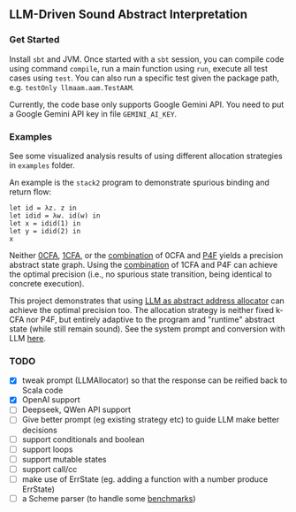 ## LLM-Driven Sound Abstract Interpretation

### Get Started

Install `sbt` and JVM. Once started with a `sbt` session, you can compile code
using command `compile`, run a main function using `run`, execute all test
cases using `test`.
You can also run a specific test given the package path, e.g. `testOnly llmaam.aam.TestAAM`.

Currently, the code base only supports Google Gemini API.
You need to put a Google Gemini API key in file `GEMINI_AI_KEY`.

### Examples

See some visualized analysis results of using different allocation strategies in `examples` folder.

An example is the `stack2` program to demonstrate spurious binding and return flow:

```
let id = λz. z in
let idid = λw. id(w) in
let x = idid(1) in
let y = idid(2) in
x
```

Neither [0CFA](examples/stack2_0cfa.pdf), [1CFA](examples/stack2_1cfa.pdf), or
the [combination](examples/stack2_0cfa_p4f.pdf) of 0CFA and [P4F](https://dl.acm.org/doi/10.1145/2837614.2837631)
yields a precision abstract state graph.
Using the [combination](examples/stack2_1cfa_p4f.pdf) of 1CFA and P4F can
achieve the optimal precision (i.e., no spurious state transition, being
identical to concrete execution).

This project demonstrates that using [LLM as abstract address allocator](examples/stack2_gemini25_jun7.pdf)
can achieve the optimal precision too.
The allocation strategy is neither fixed k-CFA nor P4F, but entirely adaptive
to the program and "runtime" abstract state (while still remain sound).
See the system prompt and conversion with LLM [here](examples/stack2_gemini25_jun7_chat.txt).

### TODO

- [x] tweak prompt (LLMAllocator) so that the response can be reified back to Scala code
- [x] OpenAI support
- [ ] Deepseek, QWen API support
- [ ] Give better prompt (eg existing strategy etc) to guide LLM make better decisions
- [ ] support conditionals and boolean
- [ ] support loops
- [ ] support mutable states
- [ ] support call/cc
- [ ] make use of ErrState (eg. adding a function with a number produce ErrState)
- [ ] a Scheme parser (to handle some [benchmarks](https://github.com/TimWhiting/context-sensitive-demand-cfa/tree/main/evaluation/benchmarks))